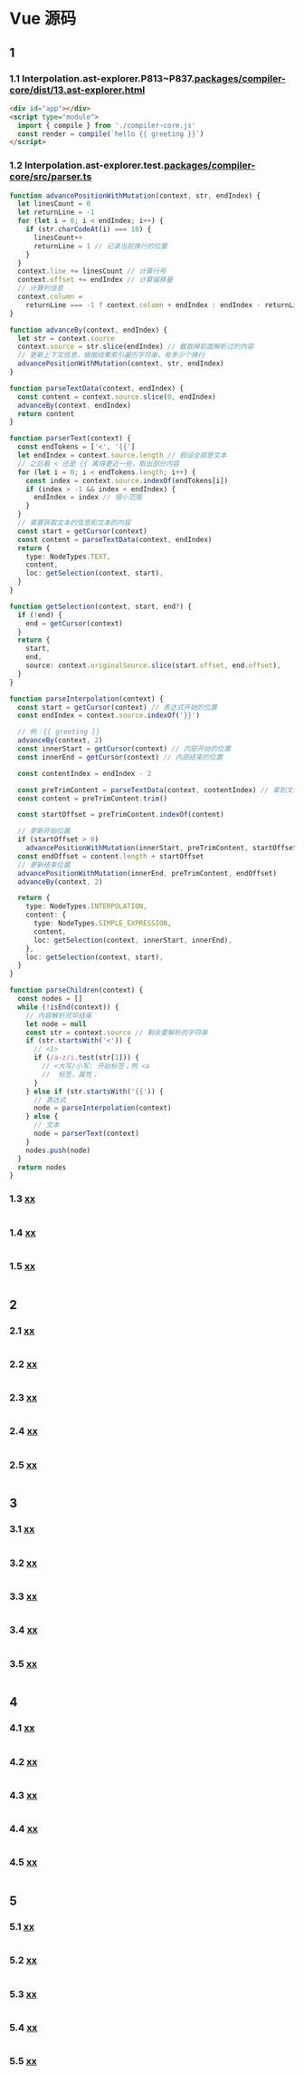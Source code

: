 # Vue 源码

## 1

### 1.1 Interpolation.ast-explorer.P813~P837.[packages/compiler-core/dist/13.ast-explorer.html](../../public/example/1.vue3.base/packages/compiler-core/dist/13.ast-explorer.html)

```html
<div id="app"></div>
<script type="module">
  import { compile } from './compiler-core.js'
  const render = compile(`hello {{ greeting }}`)
</script>
```

### 1.2 Interpolation.ast-explorer.test.[packages/compiler-core/src/parser.ts](../../public/example/1.vue3.base/packages/compiler-core/src/parser.ts)

```ts
function advancePositionWithMutation(context, str, endIndex) {
  let linesCount = 0
  let returnLine = -1
  for (let i = 0; i < endIndex; i++) {
    if (str.charCodeAt(i) === 10) {
      linesCount++
      returnLine = 1 // 记录当前换行的位置
    }
  }
  context.line += linesCount // 计算行号
  context.offset += endIndex // 计算偏移量
  // 计算列信息
  context.column =
    returnLine === -1 ? context.column + endIndex : endIndex - returnLine
}

function advanceBy(context, endIndex) {
  let str = context.source
  context.source = str.slice(endIndex) // 截取掉前面解析过的内容
  // 更新上下文信息，根据结果索引遍历字符串，有多少个换行
  advancePositionWithMutation(context, str, endIndex)
}

function parseTextData(context, endIndex) {
  const content = context.source.slice(0, endIndex)
  advanceBy(context, endIndex)
  return content
}

function parserText(context) {
  const endTokens = ['<', '{{']
  let endIndex = context.source.length // 假设全部是文本
  // 之后看 < 还是 {{ 离得更近一些，取出部分内容
  for (let i = 0; i < endTokens.length; i++) {
    const index = context.source.indexOf(endTokens[i])
    if (index > -1 && index < endIndex) {
      endIndex = index // 缩小范围
    }
  }
  // 需要获取文本的信息和文本的内容
  const start = getCursor(context)
  const content = parseTextData(context, endIndex)
  return {
    type: NodeTypes.TEXT,
    content,
    loc: getSelection(context, start),
  }
}

function getSelection(context, start, end?) {
  if (!end) {
    end = getCursor(context)
  }
  return {
    start,
    end,
    source: context.originalSource.slice(start.offset, end.offset),
  }
}

function parseInterpolation(context) {
  const start = getCursor(context) // 表达式开始的位置
  const endIndex = context.source.indexOf('}}')

  // 例：{{ greeting }}
  advanceBy(context, 2)
  const innerStart = getCursor(context) // 内部开始的位置
  const innerEnd = getCursor(context) // 内部结束的位置

  const contentIndex = endIndex - 2

  const preTrimContent = parseTextData(context, contentIndex) // 拿到文本
  const content = preTrimContent.trim()

  const startOffset = preTrimContent.indexOf(content)

  // 更新开始位置
  if (startOffset > 0)
    advancePositionWithMutation(innerStart, preTrimContent, startOffset)
  const endOffset = content.length + startOffset
  // 更新结束位置
  advancePositionWithMutation(innerEnd, preTrimContent, endOffset)
  advanceBy(context, 2)

  return {
    type: NodeTypes.INTERPOLATION,
    content: {
      type: NodeTypes.SIMPLE_EXPRESSION,
      content,
      loc: getSelection(context, innerStart, innerEnd),
    },
    loc: getSelection(context, start),
  }
}

function parseChildren(context) {
  const nodes = []
  while (!isEnd(context)) {
    // 内容解析完毕结束
    let node = null
    const str = context.source // 剩余要解析的字符串
    if (str.startsWith('<')) {
      // <1>
      if (/a-z/i.test(str[1])) {
        // <大写/小写: 开始标签；例 <a
        //  标签，属性；
      }
    } else if (str.startsWith('{{')) {
      // 表达式
      node = parseInterpolation(context)
    } else {
      // 文本
      node = parserText(context)
    }
    nodes.push(node)
  }
  return nodes
}
```

### 1.3 [xx](../../public/example/1.vue3.base/xx)

```js

```

### 1.4 [xx](../../public/example/1.vue3.base/xx)

```js

```

### 1.5 [xx](../../public/example/1.vue3.base/xx)

```js

```

## 2

### 2.1 [xx](../../public/example/1.vue3.base/xx)

```ts

```

### 2.2 [xx](../../public/example/1.vue3.base/xx)

```js

```

### 2.3 [xx](../../public/example/1.vue3.base/xx)

```js

```

### 2.4 [xx](../../public/example/1.vue3.base/xx)

```js

```

### 2.5 [xx](../../public/example/1.vue3.base/xx)

```js

```

## 3

### 3.1 [xx](../../public/example/1.vue3.base/xx)

```ts

```

### 3.2 [xx](../../public/example/1.vue3.base/xx)

```js

```

### 3.3 [xx](../../public/example/1.vue3.base/xx)

```js

```

### 3.4 [xx](../../public/example/1.vue3.base/xx)

```js

```

### 3.5 [xx](../../public/example/1.vue3.base/xx)

```js

```

## 4

### 4.1 [xx](../../public/example/1.vue3.base/xx)

```ts

```

### 4.2 [xx](../../public/example/1.vue3.base/xx)

```js

```

### 4.3 [xx](../../public/example/1.vue3.base/xx)

```js

```

### 4.4 [xx](../../public/example/1.vue3.base/xx)

```js

```

### 4.5 [xx](../../public/example/1.vue3.base/xx)

```js

```

## 5

### 5.1 [xx](../../public/example/1.vue3.base/xx)

```ts

```

### 5.2 [xx](../../public/example/1.vue3.base/xx)

```js

```

### 5.3 [xx](../../public/example/1.vue3.base/xx)

```js

```

### 5.4 [xx](../../public/example/1.vue3.base/xx)

```js

```

### 5.5 [xx](../../public/example/1.vue3.base/xx)

```js

```
